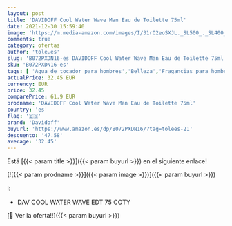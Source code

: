 ```yaml
---
layout: post
title: 'DAVIDOFF Cool Water Wave Man Eau de Toilette 75ml'
date: 2021-12-30 15:59:40
image: 'https://m.media-amazon.com/images/I/31rO2eoSXJL._SL500_._SL400_.jpg'
comments: true
category: ofertas
author: 'tole.es'
slug: 'B072PXDN16-es DAVIDOFF Cool Water Wave Man Eau de Toilette 75ml'
sku: 'B072PXDN16-es'
tags: [ 'Agua de tocador para hombres','Belleza','Fragancias para hombres','Perfumes y fragancias','davidoff','de','eau','toilette', ]
actualPrice: 32.45 EUR
currency: EUR
price: 32.45
comparePrice: 61.9 EUR
prodname: 'DAVIDOFF Cool Water Wave Man Eau de Toilette 75ml'
country: 'es'
flag: '🇪🇸'
brand: 'Davidoff'
buyurl: 'https://www.amazon.es/dp/B072PXDN16/?tag=tolees-21'
descuento: '47.58'
average: '32.45'
---
```


Está [{{< param title >}}]({{< param buyurl >}}) en el siguiente enlace!

[![{{< param prodname >}}]({{< param image >}})]({{< param buyurl >}})

ℹ️:

- DAV COOL WATER WAVE EDT 75 COTY

[🛒 Ver la oferta!!]({{< param buyurl >}})
